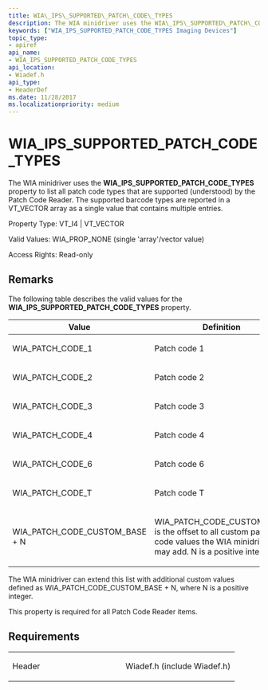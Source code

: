 ```yaml
---
title: WIA\_IPS\_SUPPORTED\_PATCH\_CODE\_TYPES
description: The WIA minidriver uses the WIA\_IPS\_SUPPORTED\_PATCH\_CODE\_TYPES property to list all patch code types that are supported (understood) by the Patch Code Reader.
keywords: ["WIA_IPS_SUPPORTED_PATCH_CODE_TYPES Imaging Devices"]
topic_type:
- apiref
api_name:
- WIA_IPS_SUPPORTED_PATCH_CODE_TYPES
api_location:
- Wiadef.h
api_type:
- HeaderDef
ms.date: 11/28/2017
ms.localizationpriority: medium
---
```


# WIA\_IPS\_SUPPORTED\_PATCH\_CODE\_TYPES


The WIA minidriver uses the **WIA\_IPS\_SUPPORTED\_PATCH\_CODE\_TYPES** property to list all patch code types that are supported (understood) by the Patch Code Reader. The supported barcode types are reported in a VT\_VECTOR array as a single value that contains multiple entries.




Property Type: VT\_I4 | VT\_VECTOR

Valid Values: WIA\_PROP\_NONE (single 'array'/vector value)

Access Rights: Read-only

## Remarks

The following table describes the valid values for the **WIA\_IPS\_SUPPORTED\_PATCH\_CODE\_TYPES** property.

<table>
<colgroup>
<col width="50%" />
<col width="50%" />
</colgroup>
<thead>
<tr class="header">
<th>Value</th>
<th>Definition</th>
</tr>
</thead>
<tbody>
<tr class="odd">
<td><p>WIA_PATCH_CODE_1</p></td>
<td><p>Patch code 1</p></td>
</tr>
<tr class="even">
<td><p>WIA_PATCH_CODE_2</p></td>
<td><p>Patch code 2</p></td>
</tr>
<tr class="odd">
<td><p>WIA_PATCH_CODE_3</p></td>
<td><p>Patch code 3</p></td>
</tr>
<tr class="even">
<td><p>WIA_PATCH_CODE_4</p></td>
<td><p>Patch code 4</p></td>
</tr>
<tr class="odd">
<td><p>WIA_PATCH_CODE_6</p></td>
<td><p>Patch code 6</p></td>
</tr>
<tr class="even">
<td><p>WIA_PATCH_CODE_T</p></td>
<td><p>Patch code T</p></td>
</tr>
<tr class="odd">
<td><p>WIA_PATCH_CODE_CUSTOM_BASE + N</p></td>
<td><p>WIA_PATCH_CODE_CUSTOM_BASE is the offset to all custom patch code values the WIA minidriver may add. N is a positive integer.</p></td>
</tr>
</tbody>
</table>

 

The WIA minidriver can extend this list with additional custom values defined as WIA\_PATCH\_CODE\_CUSTOM\_BASE + N, where N is a positive integer.

This property is required for all Patch Code Reader items.

## Requirements

<table>
<colgroup>
<col width="50%" />
<col width="50%" />
</colgroup>
<tbody>
<tr class="odd">
<td><p>Header</p></td>
<td>Wiadef.h (include Wiadef.h)</td>
</tr>
</tbody>
</table>

 

 





